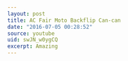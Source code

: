```yaml
---
layout: post
title: AC Fair Moto Backflip Can-can
date: "2016-07-05 00:28:52"
source: youtube
uid: swJN_w0ygCQ
excerpt: Amazing
---
```

